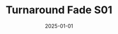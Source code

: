 ---
layout: track
title: Turnaround Fade S01
permalink: /tracks/turnaround-fade-s01/
description: "A StudioRich lo-fi track."
image: /assets/covers/turnaround-fade-s01.webp
date: 2025-01-01
duration: "137.65"
album: "Stranger Vibes"
mood: []
genre: [lo-fi, ambient, chillwave]
---